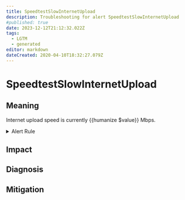 ```yaml
---
title: SpeedtestSlowInternetUpload
description: Troubleshooting for alert SpeedtestSlowInternetUpload
#published: true
date: 2023-12-12T21:12:32.022Z
tags: 
  - LGTM
  - generated
editor: markdown
dateCreated: 2020-04-10T18:32:27.079Z
---
```


# SpeedtestSlowInternetUpload

## Meaning
[//]: # "Short paragraph that explains what the alert means"
Internet upload speed is currently {{humanize $value}} Mbps.

<details>
  <summary>Alert Rule</summary>

{{% rule "speedtest/nlamirault-speedtest-exporter.yml" "SpeedtestSlowInternetUpload" %}}

<!-- Rule when generated

```yaml
alert: SpeedtestSlowInternetUpload
expr: avg_over_time(speedtest_upload[10m]) < 20
for: 0m
labels:
    severity: warning
annotations:
    summary: SpeedTest Slow Internet Upload (instance {{ $labels.instance }})
    description: |-
        Internet upload speed is currently {{humanize $value}} Mbps.
          VALUE = {{ $value }}
          LABELS = {{ $labels }}
    runbook: https://github.com/srerun/prometheus-alerts/blob/main/content/runbooks/nlamirault-speedtest-exporter/SpeedtestSlowInternetUpload.md

```

-->

</details>


## Impact
[//]: # "What could / will happen if the alert is not addressed"



## Diagnosis
[//]: # "Steps to take to identify the cause of the problem"



## Mitigation
[//]: # "The steps necessary to resolve the alert"
